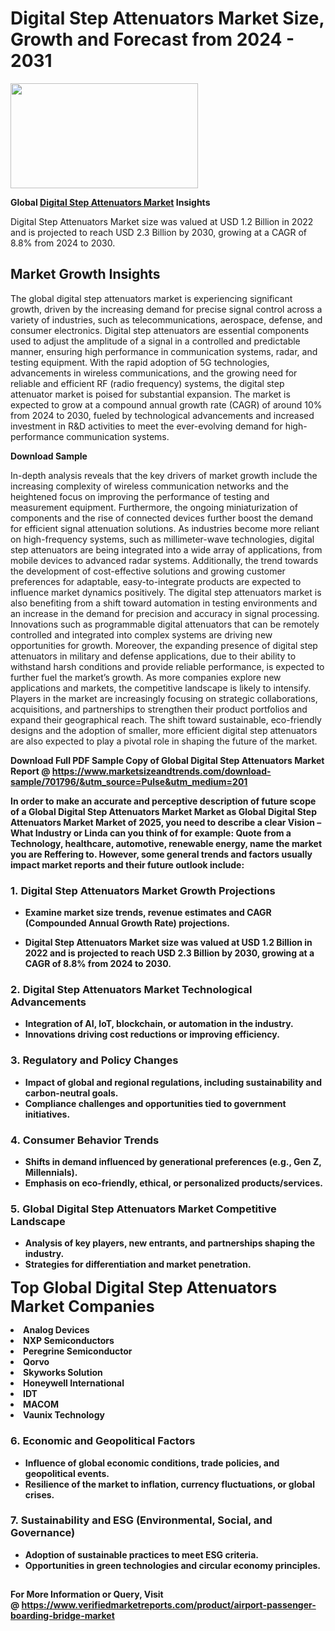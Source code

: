 <H1>Digital Step Attenuators Market Size, Growth and Forecast from 2024 - 2031</H1><img class="aligncenter size-medium wp-image-584254" src="https://thirdeyenews.in/wp-content/uploads/2024/09/Global-Market-Research-300x168.jpeg" alt="" width="300" height="168" /><p><strong>Global&nbsp;<a href="https://www.marketsizeandtrends.com/download-sample/701796/&amp;utm_source=Pulse&amp;utm_medium=201">Digital Step Attenuators Market</a> Insights</strong></p><p>Digital Step Attenuators Market size was valued at USD 1.2 Billion in 2022 and is projected to reach USD 2.3 Billion by 2030, growing at a CAGR of 8.8% from 2024 to 2030.</p><p><h2>Market Growth Insights</h2> <p>The global digital step attenuators market is experiencing significant growth, driven by the increasing demand for precise signal control across a variety of industries, such as telecommunications, aerospace, defense, and consumer electronics. Digital step attenuators are essential components used to adjust the amplitude of a signal in a controlled and predictable manner, ensuring high performance in communication systems, radar, and testing equipment. With the rapid adoption of 5G technologies, advancements in wireless communications, and the growing need for reliable and efficient RF (radio frequency) systems, the digital step attenuator market is poised for substantial expansion. The market is expected to grow at a compound annual growth rate (CAGR) of around 10% from 2024 to 2030, fueled by technological advancements and increased investment in R&D activities to meet the ever-evolving demand for high-performance communication systems.</p> <p><strong>Download Sample</strong></p> <p>In-depth analysis reveals that the key drivers of market growth include the increasing complexity of wireless communication networks and the heightened focus on improving the performance of testing and measurement equipment. Furthermore, the ongoing miniaturization of components and the rise of connected devices further boost the demand for efficient signal attenuation solutions. As industries become more reliant on high-frequency systems, such as millimeter-wave technologies, digital step attenuators are being integrated into a wide array of applications, from mobile devices to advanced radar systems. Additionally, the trend towards the development of cost-effective solutions and growing customer preferences for adaptable, easy-to-integrate products are expected to influence market dynamics positively. The digital step attenuators market is also benefiting from a shift toward automation in testing environments and an increase in the demand for precision and accuracy in signal processing. Innovations such as programmable digital attenuators that can be remotely controlled and integrated into complex systems are driving new opportunities for growth. Moreover, the expanding presence of digital step attenuators in military and defense applications, due to their ability to withstand harsh conditions and provide reliable performance, is expected to further fuel the market’s growth. As more companies explore new applications and markets, the competitive landscape is likely to intensify. Players in the market are increasingly focusing on strategic collaborations, acquisitions, and partnerships to strengthen their product portfolios and expand their geographical reach. The shift toward sustainable, eco-friendly designs and the adoption of smaller, more efficient digital step attenuators are also expected to play a pivotal role in shaping the future of the market. <p><strong></p><p><span class=""><strong>Download Full PDF Sample Copy of Global Digital Step Attenuators Market Report</strong> @ <a href="https://www.marketsizeandtrends.com/download-sample/701796/&amp;utm_source=Pulse&amp;utm_medium=201" target="_blank">https://www.marketsizeandtrends.com/download-sample/701796/&amp;utm_source=Pulse&amp;utm_medium=201</a></span></p><p>In order to make an accurate and perceptive description of future scope of a Global&nbsp;Digital Step Attenuators Market Market as Global&nbsp;Digital Step Attenuators Market Market of 2025, you need to describe a clear Vision &ndash; What Industry or Linda can you think of for example: Quote from a Technology, healthcare, automotive, renewable energy, name the market you are Reffering to. However, some general trends and factors usually impact market reports and their future outlook include:</p><h3>1.&nbsp;<strong>Digital Step Attenuators Market Growth Projections</strong></h3><ul><li>Examine market size trends, revenue estimates and CAGR (Compounded Annual Growth Rate) projections.</li><li><p>Digital Step Attenuators Market size was valued at USD 1.2 Billion in 2022 and is projected to reach USD 2.3 Billion by 2030, growing at a CAGR of 8.8% from 2024 to 2030.</p></li></ul><h3>2.&nbsp;<strong>Digital Step Attenuators Market Technological Advancements</strong></h3><ul><li>Integration of AI, IoT, blockchain, or automation in the industry.</li><li>Innovations driving cost reductions or improving efficiency.</li></ul><h3>3.&nbsp;<strong>Regulatory and Policy Changes</strong></h3><ul><li>Impact of global and regional regulations, including sustainability and carbon-neutral goals.</li><li>Compliance challenges and opportunities tied to government initiatives.</li></ul><h3>4.&nbsp;<strong>Consumer Behavior Trends</strong></h3><ul><li>Shifts in demand influenced by generational preferences (e.g., Gen Z, Millennials).</li><li>Emphasis on eco-friendly, ethical, or personalized products/services.</li></ul><h3>5.&nbsp;<strong>Global Digital Step Attenuators Market Competitive Landscape</strong></h3><ul><li>Analysis of key players, new entrants, and partnerships shaping the industry.</li><li>Strategies for differentiation and market penetration.</li></ul><p data-pm-slice="1 1 []"><span style="color: inherit; font-family: inherit; font-size: 25px;">Top Global Digital Step Attenuators Market Companies</span></p><div class="" data-test-id=""><p><li>Analog Devices</li><li> NXP Semiconductors</li><li> Peregrine Semiconductor</li><li> Qorvo</li><li> Skyworks Solution</li><li> Honeywell International</li><li> IDT</li><li> MACOM</li><li> Vaunix Technology</li></p></div><h3>6.&nbsp;<strong>Economic and Geopolitical Factors</strong></h3><ul><li>Influence of global economic conditions, trade policies, and geopolitical events.</li><li>Resilience of the market to inflation, currency fluctuations, or global crises.</li></ul><h3>7.&nbsp;<strong>Sustainability and ESG (Environmental, Social, and Governance)</strong></h3><ul><li>Adoption of sustainable practices to meet ESG criteria.</li><li>Opportunities in green technologies and circular economy principles.</li></ul><h2><strong style="font-size: 14px;">For More Information or Query, Visit @&nbsp;</strong><a style="background-color: #ffffff; font-size: 14px;" href="https://www.marketsizeandtrends.com/report/digital-step-attenuators-market/" target="_blank">https://www.verifiedmarketreports.com/product/airport-passenger-boarding-bridge-market</a></h2>
